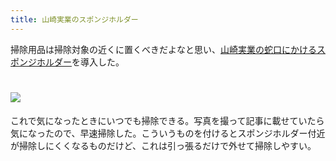 ```yaml
---
title: 山崎実業のスポンジホルダー
---
```

掃除用品は掃除対象の近くに置くべきだよなと思い、[山崎実業の蛇口にかけるスポンジホルダー](https://www.amazon.co.jp/dp/B07MM4GC6P)を導入した。

![](https://lh3.googleusercontent.com/docs/ADP-6oEiSTF1bYL-XgPk0PzJjUE48A4nmzWKsdfaibKsj0mpn8YDm03afHqrq7s6imw7EXqVIklTzWQDf_6FmgG_NOLY1SKNvfA0qTM6dNo5vnH5uPAh6YKyjQX2QbSz2L6yCf8MeiBmMeh6mTAgxm9JxEc0kfis_PHmUyQ84xuS3vTvCMH5ER-TsVyeU4NrVpZFe1ytrlfU0vlIlaNOj-2jb16jak0MAJUu1_HX33hQdVojZA-RBWFbN1qZ2Dbtkcm3kJU--hyqnvISmxemn_BvnfaGOh-fqIYh66ORP5EbDIcmJlptkORP83GLXs-ti5_WODacTtAhbEPgAP_Egc8vP417wpdkpdxFoPvvOzMmzurKX6CLGxvvFVJa4V6l0-Xq2GShzEbRMWc7guzBuHN7GQn_sFjwPVTTpALKBnvRlV1oB3WJseFl_N6uvLXvua2VK-Iaue_waE7MudqOBoAYQET4CBoferEKzEp1Y7yMsE8Co6sL7a8G25fzhIL2E7hQRsrsJgVDQw_ZPZ6GXUCa_mWJES36MLWyqw5wIi8G1qH1FGQxTXAJDEJUp5Jo91UDdoL8GuGirtPtrWLBDgYEJvzVM6kw_oH6CyNEwCW-9btZL-uux7riN0_9GR39x1g8WeS1eFmNYGPsiPlmTjnmnzl_D06aY-4CHiQaJjnopxkbmhT3nsNpyMKdIgdA0qfVMOWk9qG0xFo_o0kveMxnymVa3isU1XIX6h1v7xK9AZH6vu55Xn_5ggFoL2-At9FxWGHcWKbcNuaJoTt0K5i7t99iDTfZLZ4kKbkhN292ojEIyaWXR-rJrMdM9q_3FwOhPaf-ZMc25Gfav9yVPtzXkQqkXqTZRAn1ZKxSuPQaE2Mtly2VWdlA6YP6S_Pbff4ZFgCVv1ehNif-t-W8rWk4BlxlfodBOWKJtnsMZBvcdnnDpjh_Q44rofT5IjtLYQ9wOvKy_o61N8rhPhCAy4MnGz_QsTzUTdx0CzwHPuby3lKBpTB9I7Ds_V7f3xvBbKQrpMqdnkrV5cSJ47zEGQb_OualdvEKia66R9IFlBn1cYjarhMu1d4kqrXKZJsdP3lcp-94PkDtGo_3eRJz32gL2H49TMAabqImN8c74VIoKTwXvj2Zd-ohScN-L-8NYtMxWP6g4f_OZzxvVCbJtYM8pPP9qdCFuUGDOWZEogqFOaPVUDrUi0Ma_1CKerB7YlKp-sDwCbRqZnePCxnFIaV7e5g_6Pcd-Y12Lg6D4hmk0u1Nzm0U)
================================================================================================================================================================================================================================================================================================================================================================================================================================================================================================================================================================================================================================================================================================================================================================================================================================================================================================================================================================================================================================================================================================================================================================================================================================================================================================================================================================

これで気になったときにいつでも掃除できる。写真を撮って記事に載せていたら気になったので、早速掃除した。こういうものを付けるとスポンジホルダー付近が掃除しにくくなるものだけど、これは引っ張るだけで外せて掃除しやすい。
